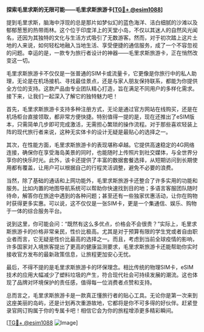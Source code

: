 **探索毛里求斯的无限可能——毛里求斯旅游卡[[TG💪+ @esim1088](https://t.me/s/esim1088)]**

提到毛里求斯，脑海中浮现的总是那片如梦似幻的蓝色海洋、洁白细腻的沙滩以及郁郁葱葱的热带雨林。这个位于印度洋上的天堂小岛，不仅以其迷人的自然风光闻名，还因为其独特的文化与生活方式吸引了无数游客。然而，对于初次踏上这片土地的人来说，如何轻松地融入当地生活、享受便捷的通信服务，成了一个不容忽视的问题。幸运的是，一款专为旅行者设计的神器——毛里求斯旅游卡，正在悄然改变这一切。

毛里求斯旅游卡不仅仅是一张普通的SIM卡或流量卡，它更像是你旅行中的私人助理，无论是在机场接机、寻找最佳景点，还是与家人朋友保持联系，都能为你提供全方位的支持。这款产品由专业团队精心打造，旨在满足不同用户的多样化需求。接下来，让我们一起深入了解它的独特魅力吧！

首先，毛里求斯旅游卡支持多种注册方式，无论是通过官方网站在线购买，还是在机场柜台直接领取，都非常方便快捷。特别值得一提的是，现在还推出了eSIM版本，只需简单几步即可完成激活，无需担心繁琐的操作流程。对于那些喜欢轻装上阵的现代旅行者来说，这种无实体卡的设计无疑是最贴心的选择之一。

其次，在性能方面，毛里求斯旅游卡的表现堪称卓越。它提供高速稳定的4G网络连接，确保你在享受海岛美景的同时，也能随时上传照片到社交媒体，与全世界分享你的快乐时光。此外，该卡还提供了丰富的数据套餐选择，从短期访问到长期使用都有覆盖，让用户可以根据自己的行程灵活调整，避免不必要的浪费。

当然，除了基础的通话和上网功能外，毛里求斯旅游卡还整合了许多实用的功能和服务。比如内置的地图导航系统可以帮助你快速找到目的地；多语言客服团队随时待命，解答你在旅途中遇到的各种问题；甚至还有一些独家优惠活动，让你在购物时获得更多实惠。可以说，这不仅仅是一张SIM卡，更是一个集通信、娱乐、购物于一体的综合服务平台。

说到这里，你可能会问：“既然有这么多优点，价格会不会很贵？”实际上，毛里求斯旅游卡的价格非常亲民，性价比极高。尤其是对于预算有限的学生党或者自由职业者而言，它无疑是性价比最高的选择之一。而且，考虑到当前全球疫情的影响，许多国家对入境旅客提出了更高的健康监测要求，毛里求斯旅游卡还能帮助你实时接收官方发布的最新政策信息，让旅程更加安心无忧。

最后，不得不提的是毛里求斯旅游卡的环保理念。相比传统的物理SIM卡，eSIM技术的应用大幅减少了塑料垃圾的产生，符合现代社会可持续发展的潮流。这也体现了品牌对环境保护的责任感，值得每一位消费者点赞和支持。

总而言之，毛里求斯旅游卡是一款真正懂旅行者的贴心工具。无论你是第一次来到这座美丽的岛屿，还是计划再次重游故地，它都将是你不可多得的好伙伴。赶紧登录官网订购属于你的专属卡吧！相信它会为你的旅程增添更多精彩瞬间。

[[TG💪+ @esim1088](https://t.me/s/esim1088) ![Image](https://i.postimg.cc/4NQfJmqS/Snipaste-2025-05-13-00-14-12.png)]